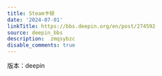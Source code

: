 ```yaml
---
title: Steam卡顿
date: '2024-07-01'
linkTitle: https://bbs.deepin.org/en/post/274592
source: deepin_bbs
description:  zmqsybzc 
disable_comments: true
---
```

版本：deepin 

